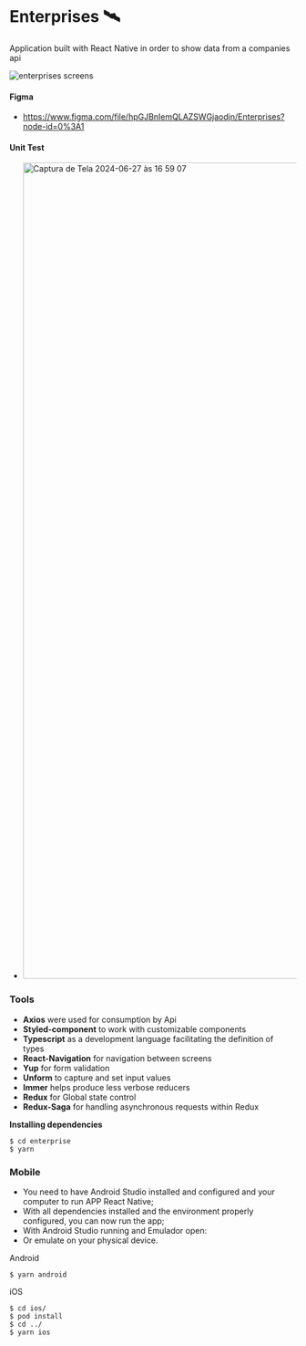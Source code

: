 # Enterprises 🛰
Application built with React Native in order to show data from a companies api

![enterprises screens](https://github.com/ItsJuniorDias/Enterprises_myapp/assets/50254416/bcef23f0-8fca-41f1-a000-ef2b426eac26)


#### Figma
- https://www.figma.com/file/hpGJBnIemQLAZSWGjaodjn/Enterprises?node-id=0%3A1

#### Unit Test
-  <img width="1431" alt="Captura de Tela 2024-06-27 às 16 59 07" src="https://github.com/ItsJuniorDias/Enterprises_myapp/assets/50254416/630ecb8c-9444-429c-9baf-30740326333d">


### Tools
- **Axios** were used for consumption by Api
- **Styled-component** to work with customizable components
- **Typescript** as a development language facilitating the definition of types
- **React-Navigation** for navigation between screens
- **Yup** for form validation
- **Unform** to capture and set input values
- **Immer** helps produce less verbose reducers
- **Redux** for Global state control
- **Redux-Saga** for handling asynchronous requests within Redux




**Installing dependencies**

```
$ cd enterprise 
$ yarn 
```

### Mobile
* You need to have Android Studio installed and configured and your computer to run APP React Native;
* With all dependencies installed and the environment properly configured, you can now run the app;
* With Android Studio running and Emulador open:
* Or emulate on your physical device.


Android

```
$ yarn android 
```


iOS

```
$ cd ios/
$ pod install
$ cd ../
$ yarn ios  
```



